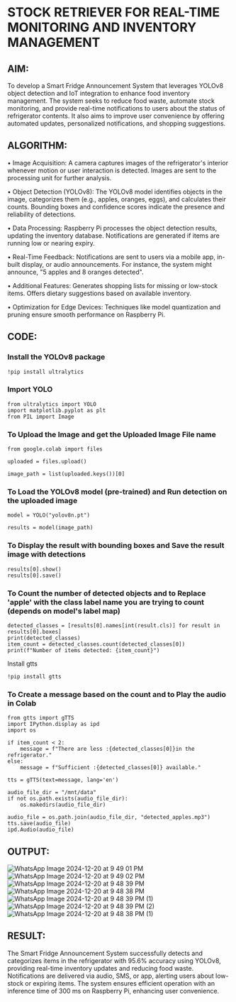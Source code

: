 # STOCK RETRIEVER FOR REAL-TIME MONITORING AND INVENTORY MANAGEMENT

## AIM:
To develop a Smart Fridge Announcement System that leverages YOLOv8 object detection and IoT integration to enhance food inventory management. The system seeks to reduce food waste, automate stock monitoring, and provide real-time notifications to users about the status of refrigerator contents. It also aims to improve user convenience by offering automated updates, personalized notifications, and shopping suggestions.

## ALGORITHM:
• Image Acquisition: A camera captures images of the refrigerator's interior whenever motion or user interaction is detected.
Images are sent to the processing unit for further analysis.

• Object Detection (YOLOv8): The YOLOv8 model identifies objects in the image, categorizes them (e.g., apples, oranges, eggs), and calculates their counts.
Bounding boxes and confidence scores indicate the presence and reliability of detections.

• Data Processing: Raspberry Pi processes the object detection results, updating the inventory database.
Notifications are generated if items are running low or nearing expiry.

• Real-Time Feedback: Notifications are sent to users via a mobile app, in-built display, or audio announcements.
For instance, the system might announce, "5 apples and 8 oranges detected".

• Additional Features: Generates shopping lists for missing or low-stock items.
Offers dietary suggestions based on available inventory.

• Optimization for Edge Devices: Techniques like model quantization and pruning ensure smooth performance on Raspberry Pi.

## CODE:
### Install the YOLOv8 package
```
!pip install ultralytics
```
### Import YOLO
```
from ultralytics import YOLO
import matplotlib.pyplot as plt
from PIL import Image
```
### To Upload the Image and get the Uploaded Image File name
```
from google.colab import files

uploaded = files.upload()

image_path = list(uploaded.keys())[0]
```
### To Load the YOLOv8 model (pre-trained) and Run detection on the uploaded image
```
model = YOLO("yolov8n.pt") 

results = model(image_path)
```
### To Display the result with bounding boxes and Save the result image with detections
```
results[0].show()  
results[0].save()
```
### To Count the number of detected objects and to Replace 'apple' with the class label name you are trying to count (depends on model's label map)
```
detected_classes = [results[0].names[int(result.cls)] for result in results[0].boxes] 
print(detected_classes)
item_count = detected_classes.count(detected_classes[0])
print(f"Number of items detected: {item_count}")
```
Install gtts
```
!pip install gtts
```
### To Create a message based on the count and to Play the audio in Colab
```
from gtts import gTTS
import IPython.display as ipd
import os

if item_count < 2:
    message = f"There are less :{detected_classes[0]}in the refrigerator."
else:
    message = f"Sufficient :{detected_classes[0]} available."

tts = gTTS(text=message, lang='en')

audio_file_dir = "/mnt/data"
if not os.path.exists(audio_file_dir):
    os.makedirs(audio_file_dir)

audio_file = os.path.join(audio_file_dir, "detected_apples.mp3") 
tts.save(audio_file)
ipd.Audio(audio_file)
```
## OUTPUT:
![WhatsApp Image 2024-12-20 at 9 49 01 PM](https://github.com/user-attachments/assets/a8617f0d-9126-4f2c-ac51-41eed050b582)
![WhatsApp Image 2024-12-20 at 9 49 02 PM](https://github.com/user-attachments/assets/6e3f1bc3-6984-4100-a433-96b73a57dd90)
![WhatsApp Image 2024-12-20 at 9 48 39 PM](https://github.com/user-attachments/assets/c02321a6-4d48-48da-9864-954c518940d1)
![WhatsApp Image 2024-12-20 at 9 48 38 PM](https://github.com/user-attachments/assets/75c48b43-5497-44d8-b3f5-852cfc9f4655)
![WhatsApp Image 2024-12-20 at 9 48 39 PM (1)](https://github.com/user-attachments/assets/cd1ef41d-02ad-4322-9376-91fffd8477f3)
![WhatsApp Image 2024-12-20 at 9 48 39 PM (2)](https://github.com/user-attachments/assets/bc435a7c-2a7b-4330-8595-ff00ee3158fe)
![WhatsApp Image 2024-12-20 at 9 48 38 PM (1)](https://github.com/user-attachments/assets/0874d27f-2ae4-4608-863b-28918637b6b2)

## RESULT:
The Smart Fridge Announcement System successfully detects and categorizes items in the refrigerator with 95.6% accuracy using YOLOv8, providing real-time inventory updates and reducing food waste. Notifications are delivered via audio, SMS, or app, alerting users about low-stock or expiring items. The system ensures efficient operation with an inference time of 300 ms on Raspberry Pi, enhancing user convenience.







